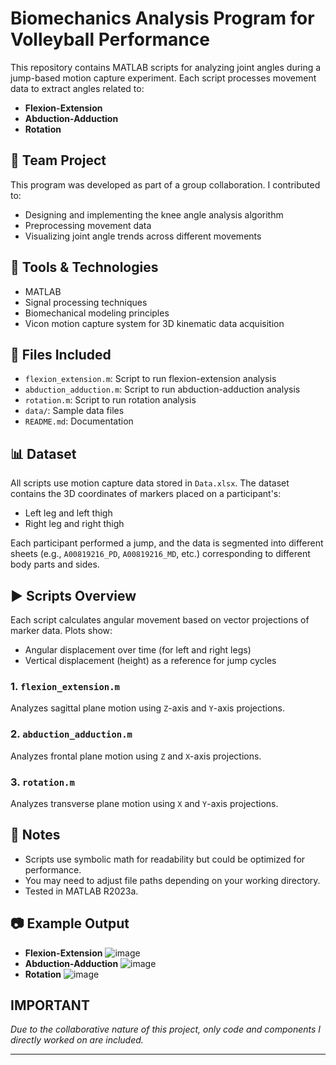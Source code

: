 # Biomechanics Analysis Program for Volleyball Performance

This repository contains MATLAB scripts for analyzing joint angles during a jump-based motion capture experiment. Each script processes movement data to extract angles related to:

- **Flexion-Extension**
- **Abduction-Adduction**
- **Rotation**

## 👥 Team Project

This program was developed as part of a group collaboration. I contributed to:
- Designing and implementing the knee angle analysis algorithm
- Preprocessing movement data
- Visualizing joint angle trends across different movements

## 🧪 Tools & Technologies

- MATLAB
- Signal processing techniques
- Biomechanical modeling principles
- Vicon motion capture system for 3D kinematic data acquisition

## 📁 Files Included

- `flexion_extension.m`: Script to run flexion-extension analysis
- `abduction_adduction.m`: Script to run abduction-adduction analysis
- `rotation.m`: Script to run rotation analysis
- `data/`: Sample data files
- `README.md`: Documentation

## 📊 Dataset

All scripts use motion capture data stored in `Data.xlsx`. The dataset contains the 3D coordinates of markers placed on a participant's:

- Left leg and left thigh
- Right leg and right thigh

Each participant performed a jump, and the data is segmented into different sheets (e.g., `A00819216_PD`, `A00819216_MD`, etc.) corresponding to different body parts and sides.

## ▶️ Scripts Overview

Each script calculates angular movement based on vector projections of marker data. Plots show:

- Angular displacement over time (for left and right legs)
- Vertical displacement (height) as a reference for jump cycles

### 1. `flexion_extension.m`
Analyzes sagittal plane motion using `Z`-axis and `Y`-axis projections.

### 2. `abduction_adduction.m`
Analyzes frontal plane motion using `Z` and `X`-axis projections.

### 3. `rotation.m`
Analyzes transverse plane motion using `X` and `Y`-axis projections.

## 📌 Notes

- Scripts use symbolic math for readability but could be optimized for performance.
- You may need to adjust file paths depending on your working directory.
- Tested in MATLAB R2023a.

## 📷 Example Output
- **Flexion-Extension**
  ![image](https://github.com/user-attachments/assets/06e16e59-bc3e-4c34-b19c-f1dbd7bd40a1)
- **Abduction-Adduction**
  ![image](https://github.com/user-attachments/assets/0f4811bd-049f-40b2-9ec9-431e53976705)
- **Rotation**
  ![image](https://github.com/user-attachments/assets/fdf8842f-55dc-49e9-b457-0a5c4bb2715b)

## IMPORTANT
*Due to the collaborative nature of this project, only code and components I directly worked on are included.*

---

